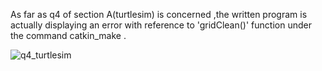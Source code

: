 As far as q4 of section A(turtlesim) is concerned ,the written program is actually displaying an error with reference to 'gridClean()' function under the 
command catkin_make .

![q4_turtlesim](https://user-images.githubusercontent.com/83154020/116804539-16deff80-ab3d-11eb-91ea-47de7e68e1a1.png)
